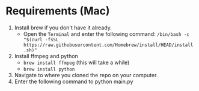 # Requirements (Mac)
1. Install brew if you don't have it already.
   - Open the `Terminal` and enter the following command: `/bin/bash -c "$(curl -fsSL https://raw.githubusercontent.com/Homebrew/install/HEAD/install.sh)"`
2. Install ffmpeg and python
   - `brew install ffmpeg` (this will take a while)
   - `brew install python`
3. Navigate to where you cloned the repo on your computer.
4. Enter the following command to python main.py
